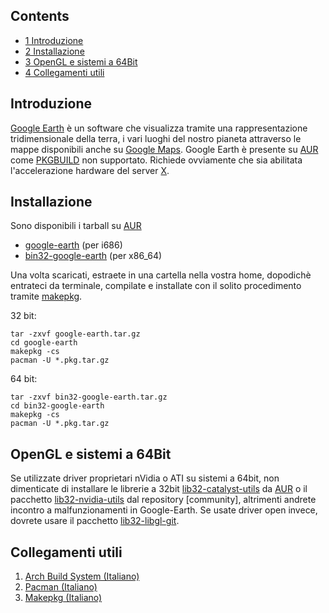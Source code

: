 ## Contents

*   [1 Introduzione](#Introduzione)
*   [2 Installazione](#Installazione)
*   [3 OpenGL e sistemi a 64Bit](#OpenGL_e_sistemi_a_64Bit)
*   [4 Collegamenti utili](#Collegamenti_utili)

## Introduzione

[Google Earth](http://earth.google.it/) è un software che visualizza tramite una rappresentazione tridimensionale della terra, i vari luoghi del nostro pianeta attraverso le mappe disponibili anche su [Google Maps](http://maps.google.com). Google Earth è presente su [AUR](/index.php/AUR "AUR") come [PKGBUILD](/index.php/PKGBUILD "PKGBUILD") non supportato. Richiede ovviamente che sia abilitata l'accelerazione hardware del server [X](/index.php/Xorg "Xorg").

## Installazione

Sono disponibili i tarball su [AUR](/index.php/AUR "AUR")

*   [google-earth](https://aur.archlinux.org/packages/google-earth/) (per i686)
*   [bin32-google-earth](https://aur.archlinux.org/packages/bin32-google-earth/) (per x86_64)

Una volta scaricati, estraete in una cartella nella vostra home, dopodichè entrateci da terminale, compilate e installate con il solito procedimento tramite [makepkg](/index.php/Makepkg "Makepkg").

32 bit:

```
tar -zxvf google-earth.tar.gz
cd google-earth
makepkg -cs
pacman -U *.pkg.tar.gz

```

64 bit:

```
tar -zxvf bin32-google-earth.tar.gz
cd bin32-google-earth
makepkg -cs
pacman -U *.pkg.tar.gz

```

## OpenGL e sistemi a 64Bit

Se utilizzate driver proprietari nVidia o ATI su sistemi a 64bit, non dimenticate di installare le librerie a 32bit [lib32-catalyst-utils](https://aur.archlinux.org/packages/lib32-catalyst-utils/) da [AUR](/index.php/AUR "AUR") o il pacchetto [lib32-nvidia-utils](https://www.archlinux.org/packages/?name=lib32-nvidia-utils) dal repository [community], altrimenti andrete incontro a malfunzionamenti in Google-Earth. Se usate driver open invece, dovrete usare il pacchetto [lib32-libgl-git](https://aur.archlinux.org/packages/lib32-libgl-git/).

## Collegamenti utili

1.  [Arch Build System (Italiano)](/index.php/Arch_Build_System_(Italiano) "Arch Build System (Italiano)")
2.  [Pacman (Italiano)](/index.php/Pacman_(Italiano) "Pacman (Italiano)")
3.  [Makepkg (Italiano)](/index.php/Makepkg_(Italiano) "Makepkg (Italiano)")